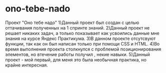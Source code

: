 # ono-tebe-nado
Проект "Оно тебе надо"
1)Данный проект был создан с целью оттачивания полученных на 1 спринте знаний.
2)Данный проект не решает никаких задач, а только показывает как усвоились данные мне знания на курсе Яндекс Практикума. 
3)В данном проекте отсутсвуют функции, так как он был написан только при помощи CSS и HTML.
4)Во время выполнения проекта столкнулся с проблемой позиционирования элементов, но втечение работы получил , некие навыки. 
5)Данный проект - мой первый, для меня это была необычная практика, но крайне интересная.
